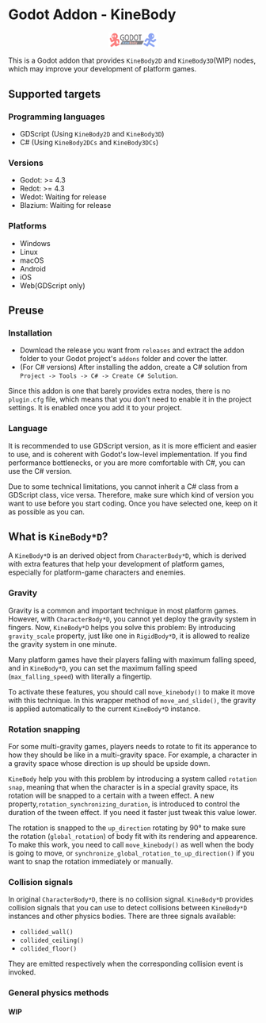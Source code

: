 # Godot Addon - KineBody

<div align=center><img src="logo.svg" "" height="20%" width="20%"></div>

This is a Godot addon that provides `KineBody2D` and `KineBody3D`(WIP) nodes, which may improve your development of platform games.

## Supported targets

### Programming languages

* GDScript (Using `KineBody2D` and `KineBody3D`)
* C# (Using `KineBody2DCs` and `KineBody3DCs`)

### Versions

* Godot: >= 4.3
* Redot: >= 4.3
* Wedot: Waiting for release
* Blazium: Waiting for release

### Platforms

* Windows
* Linux
* macOS
* Android
* iOS
* Web(GDScript only)

## Preuse

### Installation

* Download the release you want from `releases` and extract the addon folder to your Godot project's `addons` folder and cover the latter.
* (For C# versions) After installing the addon, create a C# solution from `Project -> Tools -> C# -> Create C# Solution`.

Since this addon is one that barely provides extra nodes, there is no `plugin.cfg` file, which means that you don't need to enable it in the project settings. It is enabled once you add it to your project.

### Language

It is recommended to use GDScript version, as it is more efficient and easier to use, and is coherent with Godot's low-level implementation. If you find performance bottlenecks, or you are more comfortable with C#, you can use the C# version.  

Due to some technical limitations, you cannot inherit a C# class from a GDScript class, vice versa. Therefore, make sure which kind of version you want to use before you start coding. Once you have selected one, keep on it as possible as you can.

## What is `KineBody*D`?

A `KineBody*D` is an derived object from `CharacterBody*D`, which is derived with extra features that help your development of platform games, especially for platform-game characters and enemies.

### Gravity

Gravity is a common and important technique in most platform games. However, with `CharacterBody*D`, you cannot yet deploy the gravity system in fingers. Now, `KineBody*D` helps you solve this problem: By introducing `gravity_scale` property, just like one in `RigidBody*D`, it is allowed to realize the gravity system in one minute.  

Many platform games have their players falling with maximum falling speed, and in `KineBody*D`, you can set the maximum falling speed (`max_falling_speed`) with literally a fingertip.  

To activate these features, you should call `move_kinebody()` to make it move with this technique. In this wrapper method of `move_and_slide()`, the gravity is applied automatically to the current `KineBody*D` instance.

### Rotation snapping

For some multi-gravity games, players needs to rotate to fit its apperance to how they should be like in a multi-gravity space. For example, a character in a gravity space whose direction is up should be upside down.  

`KineBody` help you with this problem by introducing a system called `rotation snap`, meaning that when the character is in a special gravity space, its rotation will be snapped to a certain with a tween effect. A new property,`rotation_synchronizing_duration`, is introduced to control the duration of the tween effect. If you need it faster just tweak this value lower.  

The rotation is snapped to the `up_direction` rotating by 90° to make sure the rotation (`global_rotation`) of body fit with its rendering and appearence. To make this work, you need to call `move_kinebody()` as well when the body is going to move, or `synchronize_global_rotation_to_up_direction()` if you want to snap the rotation immediately or manually.

### Collision signals

In original `CharacterBody*D`, there is no collision signal. `KineBody*D` provides collision signals that you can use to detect collisions between `KineBody*D` instances and other physics bodies. There are three signals available:

* `collided_wall()`
* `collided_ceiling()`
* `collided_floor()`

They are emitted respectively when the corresponding collision event is invoked.

### General physics methods

#### WIP
